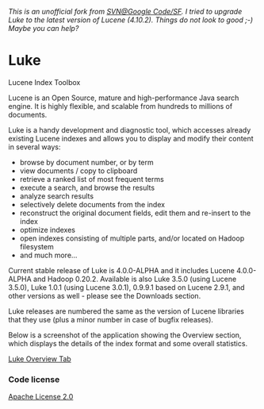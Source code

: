 *This is an unofficial fork from [SVN@Google Code/SF](https://code.google.com/p/luke/). I tried to upgrade Luke to the latest version of Lucene (4.10.2). Things do not look to good ;-) Maybe you can help?*

# Luke
Lucene Index Toolbox

Lucene is an Open Source, mature and high-performance Java search engine. It is highly flexible, and scalable from hundreds to millions of documents.

Luke is a handy development and diagnostic tool, which accesses already existing Lucene indexes and allows you to display and modify their content in several ways:
* browse by document number, or by term
* view documents / copy to clipboard
* retrieve a ranked list of most frequent terms
* execute a search, and browse the results
* analyze search results
* selectively delete documents from the index
* reconstruct the original document fields, edit them and re-insert to the index
* optimize indexes
* open indexes consisting of multiple parts, and/or located on Hadoop filesystem
* and much more... 

Current stable release of Luke is 4.0.0-ALPHA and it includes Lucene 4.0.0-ALPHA and Hadoop 0.20.2. Available is also Luke 3.5.0 (using Lucene 3.5.0), Luke 1.0.1 (using Lucene 3.0.1), 0.9.9.1 based on Lucene 2.9.1, and other versions as well - please see the Downloads section.

Luke releases are numbered the same as the version of Lucene libraries that they use (plus a minor number in case of bugfix releases).

Below is a screenshot of the application showing the Overview section, which displays the details of the index format and some overall statistics.

[Luke Overview Tab](http://code.google.com/p/luke/source/browse/wiki/img/overview.png)

### Code license
[Apache License 2.0](http://www.apache.org/licenses/LICENSE-2.0)
